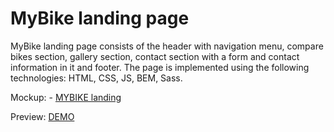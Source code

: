 # MyBike landing page

MyBike landing page consists of the header with navigation menu, compare bikes section, gallery section, contact section with a form and contact information in it and footer. The page is implemented using the following technologies: HTML, CSS, JS, BEM, Sass.

 Mockup: - [MYBIKE landing](https://www.figma.com/file/NZQAIydtHo5QkINyGLHNcq/BIKE-New-Version?node-id=0%3A1)

 Preview: [DEMO](https://kbekher.github.io/mybike_landing/)

